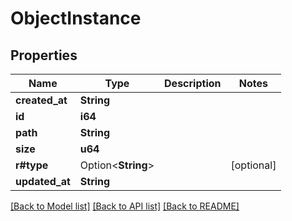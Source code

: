 # ObjectInstance

## Properties

Name | Type | Description | Notes
------------ | ------------- | ------------- | -------------
**created_at** | **String** |  | 
**id** | **i64** |  | 
**path** | **String** |  | 
**size** | **u64** |  | 
**r#type** | Option<**String**> |  | [optional]
**updated_at** | **String** |  | 

[[Back to Model list]](../README.md#documentation-for-models) [[Back to API list]](../README.md#documentation-for-api-endpoints) [[Back to README]](../README.md)


